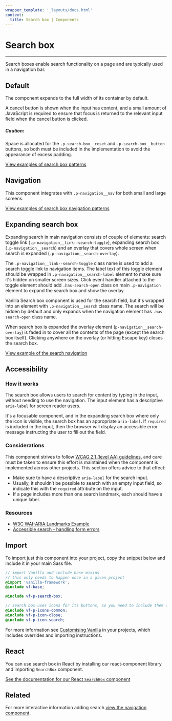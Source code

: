 ```yaml
---
wrapper_template: '_layouts/docs.html'
context:
  title: Search box | Components
---
```


# Search box

<hr>

Search boxes enable search functionality on a page and are typically used in a navigation bar.

## Default

The component expands to the full width of its container by default.

A cancel button is shown when the input has content, and a small amount of JavaScript is required to ensure that focus is returned to the relevant input field when the cancel button is clicked.

<div class="p-notification--caution">
  <div class="p-notification__content">
    <h5 class="p-notification__title">Caution:</h5>
    <p class="p-notification__message">Space is allocated for the <code>.p-search-box__reset</code> and <code>.p-search-box__button</code> buttons, so both must be included in the implementation to avoid the appearance of excess padding.</p>
  </div>
</div>

<div class="embedded-example"><a href="/docs/examples/patterns/search-box/default/" class="js-example">
View examples of search box patterns
</a></div>

## Navigation

This component integrates with `.p-navigation__nav` for both small and large screens.

<div class="embedded-example"><a href="/docs/examples/patterns/search-box/navigation/" class="js-example">
View examples of search box navigation patterns
</a></div>

## Expanding search box

Expanding search in main navigation consists of couple of elements: search toggle link (`.p-navigation__link--search-toggle`), expanding search box (`.p-navigation__search`) and an overlay that covers whole screen when search is expanded (`.p-navigation__search-overlay`).

The `.p-navigation__link--search-toggle` class name is used to add a search toggle link to navigation items. The label text of this toggle element should be wrapped in `.p-navigation__search-label` element to make sure it's hidden on smaller screen sizes. Click event handler attached to the toggle element should add `.has-search-open` class on main `.p-navigation` element to expand the search box and show the overlay.

Vanilla Search box component is used for the search field, but it's wrapped into an element with `.p-navigation__search` class name. The search will be hidden by default and only expands when the navigation element has `.has-search-open` class name.

When search box is expanded the overlay element (`p-navigation__search-overlay`) is faded in to cover all the contents of the page (except the search box itself). Clicking anywhere on the overlay (or hitting Escape key) closes the search box.

<div class="embedded-example"><a href="/docs/examples/patterns/navigation/search-light" class="js-example"> View example of the search navigation </a></div>

## Accessibility

### How it works

The search box allows users to search for content by typing in the input, without needing to use the navigation. The input element has a descriptive `aria-label` for screen reader users.

It's a focusable component, and in the expanding search box where only the icon is visible, the search box has an appropriate `aria-label`. If `required` is included in the input, then the browser will display an accessible error message instructing the user to fill out the field.

### Considerations

This component strives to follow [WCAG 2.1 (level AA) guidelines](https://www.w3.org/TR/WCAG21/), and care must be taken to ensure this effort is maintained when the component is implemented across other projects. This section offers advice to that effect:

- Make sure to have a descriptive `aria-label` for the search input.
- Usually, it shouldn’t be possible to search with an empty input field, so indicate this with the `required` attribute on the input.
- If a page includes more than one search landmark, each should have a unique label.

### Resources

- [W3C WAI-ARIA Landmarks Example](https://www.w3.org/TR/wai-aria-practices/examples/landmarks/search.html)
- [Accessible search - handling form errors](https://www.a11ymatters.com/pattern/accessible-search/#handling-form-errors)

## Import

To import just this component into your project, copy the snippet below and include it in your main Sass file.

```scss
// import Vanilla and include base mixins
// this only needs to happen once in a given project
@import 'vanilla-framework';
@include vf-base;

@include vf-p-search-box;

// search box uses icons for its buttons, so you need to include them as well
@include vf-p-icons-common;
@include vf-p-icon-close;
@include vf-p-icon-search;
```

For more information see [Customising Vanilla](/docs/customising-vanilla/) in your projects, which includes overrides and importing instructions.

## React

You can use search box in React by installing our react-component library and importing `SearchBox` component.

[See the documentation for our React `SearchBox` component](https://canonical-web-and-design.github.io/react-components/?path=/docs/searchbox--default-story#searchbox)

## Related

For more interactive information adding search [view the navigation component](/docs/patterns/navigation).
